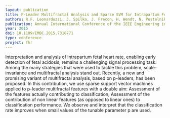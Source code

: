 ```yaml
---
layout: publication
title: P-Leader Multifractal Analysis and Sparse SVM for Intrapartum Fetal Acidosis Detection
authors: R.F. Leonarduzzi, J. Spilka, J. Frecon, H. Wendt, N. Pustelnik, S. Jaffard, P. Abry and M. Doret
publication: Annual International Conference of the IEEE Engineering in Medicine and Biology Society (EMBC)
year: 2015
doi: 10.1109/EMBC.2015.7318771
type: conference
project: fhr
---
```


Interpretation and analysis of intrapartum fetal heart rate, enabling early detection of fetal acidosis, remains a challenging signal processing task. Among the many strategies that were used to tackle this problem, scale-invariance and multifractal analysis stand out. Recently, a new and promising variant of multifractal analysis, based on p-leaders, has been proposed. In this contribution, we use sparse support vector machines applied to p-leader multifractal features with a double aim: Assessment of the features actually contributing to classification; Assessment of the contribution of non linear features (as opposed to linear ones) to classification performance. We observe and interpret that the classification rate improves when small values of the tunable parameter p are used.